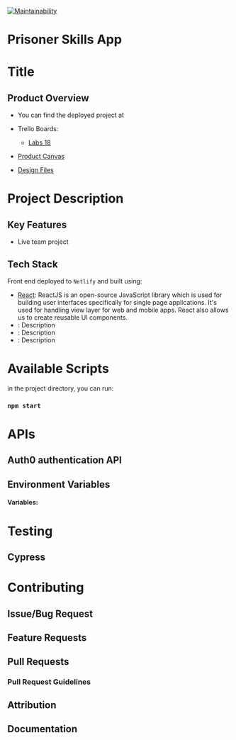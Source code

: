 [![Maintainability](https://api.codeclimate.com/v1/badges/58cb7c5c5dd3712d697e/maintainability)](https://codeclimate.com/github/evoingram/Front-End/maintainability)

# Prisoner Skills App

# Title

## Product Overview

* You can find the deployed project at 

* Trello Boards: 
    - [Labs 18]()

* [Product Canvas]()

* [Design Files]()

# Project Description



## Key Features

- Live team project

## Tech Stack

Front end deployed to `Netlify` and built using:

- [React](https://www.apollographql.com/): ReactJS is an open-source JavaScript library which is used for building user interfaces specifically for single page applications. It's used for handling view layer for web and mobile apps. React also allows us to create reusable UI components.
- []():  Description
- []():  Description
- []():  Description

# Available Scripts 

in the project directory, you can run: 

### `npm start`

# APIs

## Auth0 authentication API 

## Environment Variables

#### Variables:
   
# Testing

## Cypress

# Contributing

## Issue/Bug Request

## Feature Requests

## Pull Requests

### Pull Request Guidelines

## Attribution

## Documentation
